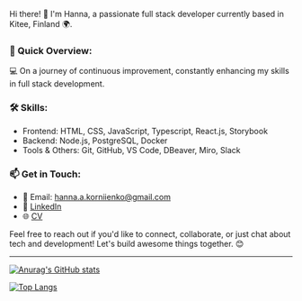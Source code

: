 Hi there! 👋 I'm Hanna, a passionate full stack developer currently based in Kitee, Finland 🌍. 

### 🚀 Quick Overview:

💻 On a journey of continuous improvement, constantly enhancing my skills in full stack development.

### 🛠️ Skills:

- Frontend: HTML, CSS, JavaScript, Typescript, React.js, Storybook
- Backend: Node.js, PostgreSQL, Docker
- Tools & Others: Git, GitHub, VS Code, DBeaver, Miro, Slack

### 📫 Get in Touch:

- 📧 Email: hanna.a.korniienko@gmail.com
- 💼 [LinkedIn](https://www.linkedin.com/in/hanna-korniienko-66bb81243/)
- 🌐 [CV](https://www.canva.com/design/DAF_r7X2-PQ/cKfSnvQMDbWSmMAO3fS2LA/view?utm_content=DAF_r7X2-PQ&utm_campaign=designshare&utm_medium=link&utm_source=editor)


Feel free to reach out if you'd like to connect, collaborate, or just chat about tech and development! Let's build awesome things together. 😊


___


[![Anurag's GitHub stats](https://github-readme-stats.vercel.app/api?username=hannakorniienko&show_icons=true)](https://github.com/anuraghazra/github-readme-stats)


[![Top Langs](https://github-readme-stats.vercel.app/api/top-langs/?username=hannakorniienko&layout=compact)](https://github.com/anuraghazra/github-readme-stats)



